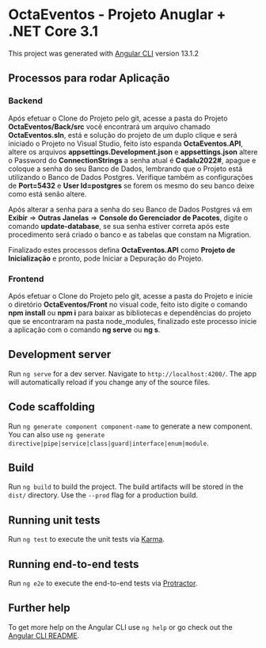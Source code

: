 # OctaEventos - Projeto Anuglar + .NET Core 3.1

This project was generated with [Angular CLI](https://github.com/angular/angular-cli) version  13.1.2

## Processos para rodar Aplicação

### **Backend** 

Após efetuar o Clone do Projeto pelo git, acesse a pasta do Projeto **OctaEventos/Back/src**  você encontrará um arquivo chamado **OctaEventos.sln**, está e solução do projeto de um duplo clique e será iniciado o Projeto no Visual Studio, feito isto espanda **OctaEventos.API**, altere os arquivos **appsettings.Development.json** e **appsettings.json** altere o Password do **ConnectionStrings** a senha atual é **Cadalu2022#**, apague e coloque a senha do seu Banco de Dados, lembrando que o Projeto está utilizando o Banco de Dados Postgres. Verifique também as configurações de **Port=5432** e **User Id=postgres** se forem os mesmo do seu banco deixe como está senão altere.

Após alterar a senha para a senha do seu Banco de Dados Postgres vá em **Exibir** => **Outras Janelas** => **Console do Gerenciador de Pacotes**, digite o comando **update-database**, se sua senha estiver correta após este procedimento será criado o banco e as tabelas que constam na Migration.

Finalizado estes processos defina **OctaEventos.API** como **Projeto de Inicialização** e pronto, pode Iniciar a Depuração do Projeto.

### **Frontend**

Após efetuar o Clone do Projeto pelo git, acesse a pasta do Projeto e inicie o diretório **OctaEventos/Front** no visual code, feito isto digite o comando **npm install** ou **npm i** para baixar as bibliotecas e dependências do projeto que se encontraram na pasta node_modules, finalizado este processo inicie a aplicação com o comando **ng serve** ou **ng s**.

## Development server

Run `ng serve` for a dev server. Navigate to `http://localhost:4200/`. The app will automatically reload if you change any of the source files.

## Code scaffolding

Run `ng generate component component-name` to generate a new component. You can also use `ng generate directive|pipe|service|class|guard|interface|enum|module`.

## Build

Run `ng build` to build the project. The build artifacts will be stored in the `dist/` directory. Use the `--prod` flag for a production build.

## Running unit tests

Run `ng test` to execute the unit tests via [Karma](https://karma-runner.github.io/).

## Running end-to-end tests

Run `ng e2e` to execute the end-to-end tests via [Protractor](http://www.protractortest.org/).

## Further help

To get more help on the Angular CLI use `ng help` or go check out the [Angular CLI README](https://github.com/angular/angular-cli/blob/master/README.md).
